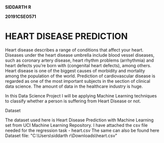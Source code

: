 **SIDDARTH R**

**20191CSEO571**

# HEART DISEASE PREDICTION

Heart disease describes a range of conditions that affect your heart. Diseases under the heart disease umbrella include blood vessel diseases, such as coronary artery disease, heart rhythm problems (arrhythmia) and heart defects you’re born with (congenital heart defects), among others.
Heart disease is one of the biggest causes of morbidity and mortality among the population of the world. Prediction of cardiovascular disease is regarded as one of the most important subjects in the section of clinical data science. The amount of data in the healthcare industry is huge.

In this Data Science Project I will be applying Machine Learning techniques to classify whether a person is suffering from Heart Disease or not.

Dataset

The dataset used here is Heart Disease Prediction with Machine Learning set from UCI Machine Learning Repository. I have attached the csv file needed for the regression task - heart.csv The same can also be found here Dataset file: "C:\Users\siddarth r\Downloads\heart.csv"

